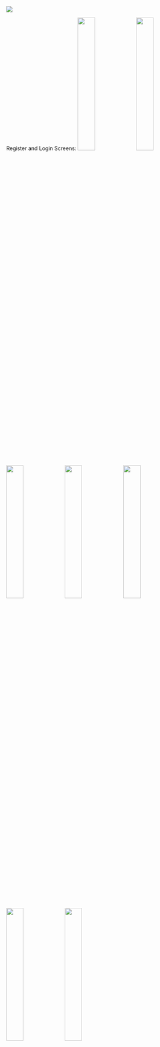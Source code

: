  
 <img src="https://github.com/RaedaHajAli/market/assets/108256100/67adc738-9aa4-4098-a236-86b347831e9c" >
 
 Register and Login Screens:
 <img src="https://github.com/RaedaHajAli/market/assets/108256100/52b293ae-d90c-4e37-a304-528ccce12597" width=30% height=30%>
  <img src="https://github.com/RaedaHajAli/market/assets/108256100/0ecd83d7-efbc-42c3-b7a4-7a50b63bcda0" width=30% height=30%>
  
  
  <img src="https://github.com/RaedaHajAli/market/assets/108256100/38fcb1ca-b7ef-46cf-a189-13dfb6307c56" width=30% height=30%>
  <img src="https://github.com/RaedaHajAli/market/assets/108256100/83c0448c-1b4a-4493-b2ae-9d64531bb092" width=30% height=30%>
  
  
   <img src="https://github.com/RaedaHajAli/market/assets/108256100/4a48b61f-c304-457c-ae42-f63f8c8edbd2" width=30% height=30%>
    <img src="https://github.com/RaedaHajAli/market/assets/108256100/a9a9ba7b-19c9-4824-b5b9-a4bb58d8dea7" width=30% height=30%>
     <img src="https://github.com/RaedaHajAli/market/assets/108256100/1f74a590-14b4-486a-9932-5fe578050c63" width=30% height=30%>
  
  

 
  
  
 

